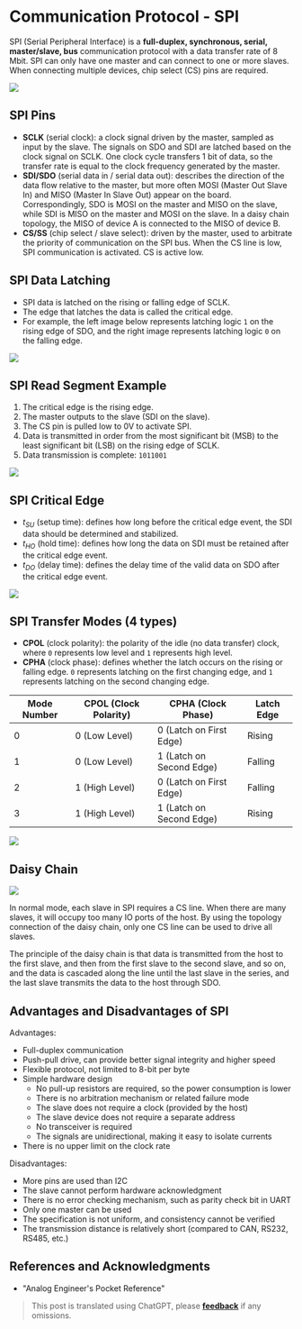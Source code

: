 # Communication Protocol - SPI

SPI (Serial Peripheral Interface) is a **full-duplex, synchronous, serial, master/slave, bus** communication protocol with a data transfer rate of 8 Mbit. SPI can only have one master and can connect to one or more slaves. When connecting multiple devices, chip select (CS) pins are required.

![](https://wiki-media-1253965369.cos.ap-guangzhou.myqcloud.com/img/20210911095950.png)

## SPI Pins

- **SCLK** (serial clock): a clock signal driven by the master, sampled as input by the slave. The signals on SDO and SDI are latched based on the clock signal on SCLK. One clock cycle transfers 1 bit of data, so the transfer rate is equal to the clock frequency generated by the master.
- **SDI/SDO** (serial data in / serial data out): describes the direction of the data flow relative to the master, but more often MOSI (Master Out Slave In) and MISO (Master In Slave Out) appear on the board. Correspondingly, SDO is MOSI on the master and MISO on the slave, while SDI is MISO on the master and MOSI on the slave. In a daisy chain topology, the MISO of device A is connected to the MISO of device B.
- **CS/SS** (chip select / slave select): driven by the master, used to arbitrate the priority of communication on the SPI bus. When the CS line is low, SPI communication is activated. CS is active low.

## SPI Data Latching

- SPI data is latched on the rising or falling edge of SCLK.
- The edge that latches the data is called the critical edge.
- For example, the left image below represents latching logic `1` on the rising edge of SDO, and the right image represents latching logic `0` on the falling edge.

![](https://wiki-media-1253965369.cos.ap-guangzhou.myqcloud.com/img/20211026151750.png)

## SPI Read Segment Example

1. The critical edge is the rising edge.
2. The master outputs to the slave (SDI on the slave).
3. The CS pin is pulled low to 0V to activate SPI.
4. Data is transmitted in order from the most significant bit (MSB) to the least significant bit (LSB) on the rising edge of SCLK.
5. Data transmission is complete: `1011001`

![](https://wiki-media-1253965369.cos.ap-guangzhou.myqcloud.com/img/20211026152228.png)

## SPI Critical Edge

- $t_{SU}$ (setup time): defines how long before the critical edge event, the SDI data should be determined and stabilized.
- $t_{HO}$ (hold time): defines how long the data on SDI must be retained after the critical edge event.
- $t_{DO}$ (delay time): defines the delay time of the valid data on SDO after the critical edge event.

![](https://wiki-media-1253965369.cos.ap-guangzhou.myqcloud.com/img/20211026160940.png)

## SPI Transfer Modes (4 types)

- **CPOL** (clock polarity): the polarity of the idle (no data transfer) clock, where `0` represents low level and `1` represents high level.
- **CPHA** (clock phase): defines whether the latch occurs on the rising or falling edge. `0` represents latching on the first changing edge, and `1` represents latching on the second changing edge.

| Mode Number | CPOL (Clock Polarity) | CPHA (Clock Phase)         | Latch Edge |
| ----------- | -------------------- | ------------------------- | ---------- |
| 0           | 0 (Low Level)        | 0 (Latch on First Edge)    | Rising     |
| 1           | 0 (Low Level)        | 1 (Latch on Second Edge)   | Falling    |
| 2           | 1 (High Level)       | 0 (Latch on First Edge)    | Falling    |
| 3           | 1 (High Level)       | 1 (Latch on Second Edge)   | Rising     |

![](https://wiki-media-1253965369.cos.ap-guangzhou.myqcloud.com/img/20211026162028.png)

## Daisy Chain

![](https://wiki-media-1253965369.cos.ap-guangzhou.myqcloud.com/img/20211026164011.png)

In normal mode, each slave in SPI requires a CS line. When there are many slaves, it will occupy too many IO ports of the host. By using the topology connection of the daisy chain, only one CS line can be used to drive all slaves.

The principle of the daisy chain is that data is transmitted from the host to the first slave, and then from the first slave to the second slave, and so on, and the data is cascaded along the line until the last slave in the series, and the last slave transmits the data to the host through SDO.

## Advantages and Disadvantages of SPI

Advantages:

- Full-duplex communication
- Push-pull drive, can provide better signal integrity and higher speed
- Flexible protocol, not limited to 8-bit per byte
- Simple hardware design
  - No pull-up resistors are required, so the power consumption is lower
  - There is no arbitration mechanism or related failure mode
  - The slave does not require a clock (provided by the host)
  - The slave device does not require a separate address
  - No transceiver is required
  - The signals are unidirectional, making it easy to isolate currents
- There is no upper limit on the clock rate

Disadvantages:

- More pins are used than I2C
- The slave cannot perform hardware acknowledgment
- There is no error checking mechanism, such as parity check bit in UART
- Only one master can be used
- The specification is not uniform, and consistency cannot be verified
- The transmission distance is relatively short (compared to CAN, RS232, RS485, etc.)

## References and Acknowledgments

- "Analog Engineer's Pocket Reference"

> This post is translated using ChatGPT, please [**feedback**](https://github.com/linyuxuanlin/Wiki_MkDocs/issues/new) if any omissions.